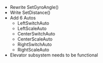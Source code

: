 * Rewrite SetGyroAngle()
* Write SetDistance()
* Add 6 Autos
    * LeftSwitchAuto
    * LeftScaleAuto
    * CenterSwitchAuto
    * CenterScaleAuto
    * RightSwitchAuto
    * RightScaleAuto
* Elevator subsystem needs to be functional